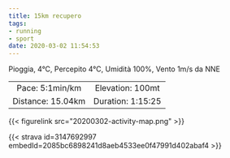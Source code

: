 ```yaml
---
title: 15km recupero
tags:
- running
- sport
date: 2020-03-02 11:54:53
---
```

Pioggia, 4°C, Percepito 4°C, Umidità 100%, Vento 1m/s da NNE

| | |
| :-: | :-: |
| Pace: 5:1min/km | Elevation: 100mt |
| Distance: 15.04km | Duration: 1:15:25 |



{{< figurelink src="20200302-activity-map.png" >}}


{{< strava id=3147692997 embedId=2085bc6898241d8aeb4533ee0f47991d402abaf4 >}}
